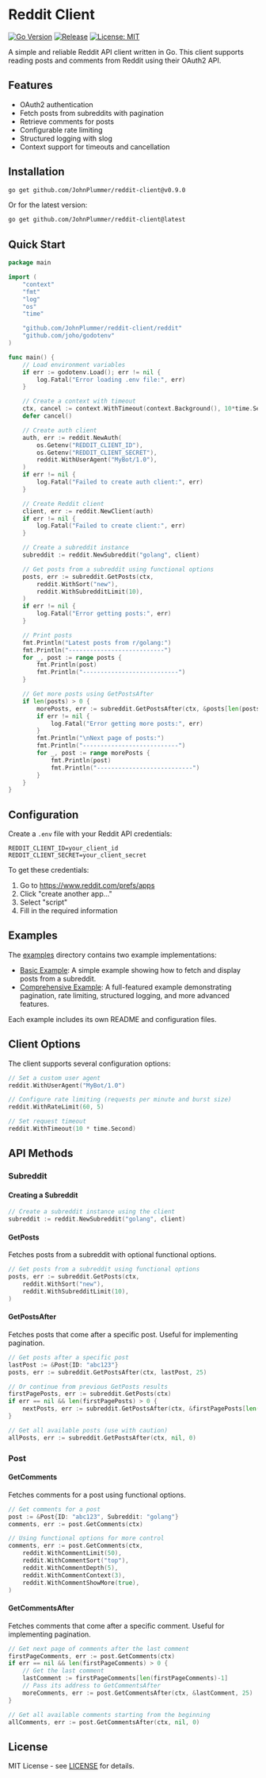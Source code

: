 # Reddit Client

[![Go Version](https://img.shields.io/github/go-mod/go-version/JohnPlummer/reddit-client)](https://golang.org/doc/devel/release.html)
[![Release](https://img.shields.io/github/v/release/JohnPlummer/reddit-client)](https://github.com/JohnPlummer/reddit-client/releases)
[![License: MIT](https://img.shields.io/badge/License-MIT-yellow.svg)](https://opensource.org/licenses/MIT)

A simple and reliable Reddit API client written in Go. This client supports reading posts and comments from Reddit using their OAuth2 API.

## Features

- OAuth2 authentication
- Fetch posts from subreddits with pagination
- Retrieve comments for posts
- Configurable rate limiting
- Structured logging with slog
- Context support for timeouts and cancellation

## Installation

```bash
go get github.com/JohnPlummer/reddit-client@v0.9.0
```

Or for the latest version:

```bash
go get github.com/JohnPlummer/reddit-client@latest
```

## Quick Start

```go
package main

import (
    "context"
    "fmt"
    "log"
    "os"
    "time"

    "github.com/JohnPlummer/reddit-client/reddit"
    "github.com/joho/godotenv"
)

func main() {
    // Load environment variables
    if err := godotenv.Load(); err != nil {
        log.Fatal("Error loading .env file:", err)
    }

    // Create a context with timeout
    ctx, cancel := context.WithTimeout(context.Background(), 10*time.Second)
    defer cancel()

    // Create auth client
    auth, err := reddit.NewAuth(
        os.Getenv("REDDIT_CLIENT_ID"),
        os.Getenv("REDDIT_CLIENT_SECRET"),
        reddit.WithUserAgent("MyBot/1.0"),
    )
    if err != nil {
        log.Fatal("Failed to create auth client:", err)
    }

    // Create Reddit client
    client, err := reddit.NewClient(auth)
    if err != nil {
        log.Fatal("Failed to create client:", err)
    }

    // Create a subreddit instance
    subreddit := reddit.NewSubreddit("golang", client)

    // Get posts from a subreddit using functional options
    posts, err := subreddit.GetPosts(ctx, 
        reddit.WithSort("new"),
        reddit.WithSubredditLimit(10),
    )
    if err != nil {
        log.Fatal("Error getting posts:", err)
    }

    // Print posts
    fmt.Println("Latest posts from r/golang:")
    fmt.Println("---------------------------")
    for _, post := range posts {
        fmt.Println(post)
        fmt.Println("---------------------------")
    }

    // Get more posts using GetPostsAfter
    if len(posts) > 0 {
        morePosts, err := subreddit.GetPostsAfter(ctx, &posts[len(posts)-1], 10)
        if err != nil {
            log.Fatal("Error getting more posts:", err)
        }
        fmt.Println("\nNext page of posts:")
        fmt.Println("---------------------------")
        for _, post := range morePosts {
            fmt.Println(post)
            fmt.Println("---------------------------")
        }
    }
}
```

## Configuration

Create a `.env` file with your Reddit API credentials:

```text
REDDIT_CLIENT_ID=your_client_id
REDDIT_CLIENT_SECRET=your_client_secret
```

To get these credentials:

1. Go to <https://www.reddit.com/prefs/apps>
2. Click "create another app..."
3. Select "script"
4. Fill in the required information

## Examples

The [examples](examples) directory contains two example implementations:

- [Basic Example](examples/basic): A simple example showing how to fetch and display posts from a subreddit.
- [Comprehensive Example](examples/comprehensive): A full-featured example demonstrating pagination, rate limiting, structured logging, and more advanced features.

Each example includes its own README and configuration files.

## Client Options

The client supports several configuration options:

```go
// Set a custom user agent
reddit.WithUserAgent("MyBot/1.0")

// Configure rate limiting (requests per minute and burst size)
reddit.WithRateLimit(60, 5)

// Set request timeout
reddit.WithTimeout(10 * time.Second)
```

## API Methods

### Subreddit

#### Creating a Subreddit

```go
// Create a subreddit instance using the client
subreddit := reddit.NewSubreddit("golang", client)
```

#### GetPosts

Fetches posts from a subreddit with optional functional options.

```go
// Get posts from a subreddit using functional options
posts, err := subreddit.GetPosts(ctx, 
    reddit.WithSort("new"),
    reddit.WithSubredditLimit(10),
)
```

#### GetPostsAfter

Fetches posts that come after a specific post. Useful for implementing pagination.

```go
// Get posts after a specific post
lastPost := &Post{ID: "abc123"}
posts, err := subreddit.GetPostsAfter(ctx, lastPost, 25)

// Or continue from previous GetPosts results
firstPagePosts, err := subreddit.GetPosts(ctx)
if err == nil && len(firstPagePosts) > 0 {
    nextPosts, err := subreddit.GetPostsAfter(ctx, &firstPagePosts[len(firstPagePosts)-1], 25)
}

// Get all available posts (use with caution)
allPosts, err := subreddit.GetPostsAfter(ctx, nil, 0)
```

### Post

#### GetComments

Fetches comments for a post using functional options.

```go
// Get comments for a post
post := &Post{ID: "abc123", Subreddit: "golang"}
comments, err := post.GetComments(ctx)

// Using functional options for more control
comments, err := post.GetComments(ctx,
    reddit.WithCommentLimit(50),
    reddit.WithCommentSort("top"),
    reddit.WithCommentDepth(5),
    reddit.WithCommentContext(3),
    reddit.WithCommentShowMore(true),
)
```

#### GetCommentsAfter

Fetches comments that come after a specific comment. Useful for implementing pagination.

```go
// Get next page of comments after the last comment
firstPageComments, err := post.GetComments(ctx)
if err == nil && len(firstPageComments) > 0 {
    // Get the last comment
    lastComment := firstPageComments[len(firstPageComments)-1] 
    // Pass its address to GetCommentsAfter
    moreComments, err := post.GetCommentsAfter(ctx, &lastComment, 25)
}

// Get all available comments starting from the beginning
allComments, err := post.GetCommentsAfter(ctx, nil, 0)
```

## License

MIT License - see [LICENSE](LICENSE) for details.
